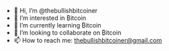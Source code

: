 - 👋 Hi, I’m @thebullishbitcoiner
- 👀 I’m interested in ₿itcoin
- 🌱 I’m currently learning ₿itcoin
- 💞️ I’m looking to collaborate on ₿itcoin
- 📫 How to reach me: thebullishbitcoiner@gmail.com

<!---
thebullishbitcoiner/thebullishbitcoiner is a ✨ special ✨ repository because its `README.md` (this file) appears on your GitHub profile.
You can click the Preview link to take a look at your changes.
--->
